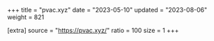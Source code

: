 +++
title = "pvac.xyz"
date = "2023-05-10"
updated = "2023-08-06"
weight = 821

[extra]
source = "https://pvac.xyz/"
ratio = 100
size = 1
+++
